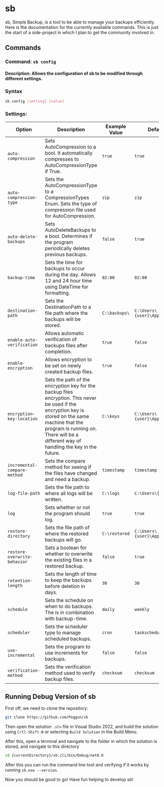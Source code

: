 # sb

sb, Simple Backup, is a tool to be able to manage your backups efficiently. Here is the documentation for the currently available commands. This is just the start of a side-project in which I plan to get the community involved in.

## Commands

### Command: `sb config`

#### Description: Allows the configuration of sb to be modified through different settings.

### Syntax

```bash
sb config [setting] [value]
```

### Settings:

| Option                         | Description                                                                                                                                                                                                                                  | Example Value   | Default Value Windows                          | Default Value Linux           | All Values                                                                                                                                           |
| ------------------------------ | -------------------------------------------------------------------------------------------------------------------------------------------------------------------------------------------------------------------------------------------- | --------------- | ---------------------------------------------- | ----------------------------- | ---------------------------------------------------------------------------------------------------------------------------------------------------- |
| `auto-compression`           | Sets AutoCompression to a bool. It automatically compresses to AutoCompressionType if True.                                                                                                                                                  | `true`        | `true`                                       | `true`                      | `true` or `false`                                                                                                                                |
| `auto-compression-type`      | Sets the AutoCompressionType to a CompressionTypes Enum. Sets the type of compression file used for AutoCompression.                                                                                                                         | `zip`         | `zip`                                        | `zip`                       | `zip`, `gz`, `lz`, `tar`, `sz (7z)`, `rar`, `cab`, `iso`, `targz`, `tarbzt (tar.bz2)`,`tarxz`, `bzt (bz2)`, `deb`, `rpm` |
| `auto-delete-backups`        | Sets AutoDeleteBackups to a bool. Determines if the program periodically deletes previous backups.                                                                                                                                           | `false`       | `true`                                       | `true`                      | `true` or `false`                                                                                                                                |
| `backup-time`                | Sets the time for backups to occur during the day. Allows 12 and 24 hour time using DateTime for formatting.                                                                                                                                 | `02:00`       | `02:00`                                      | `02:00`                     | Anytime in that format (24 hr time)                                                                                                                  |
| `destination-path`           | Sets the DestinationPath to a file path where the backups will be stored.                                                                                                                                                                    | `C:\backups\` | `C:\Users\{user}\AppData\Roaming\sb\backups` | `/home/{user}/.sb/backups`  | Any folder that exists on the machine                                                                                                                |
| `enable-auto-verification`   | Allows automatic verification of backups files after completion.                                                                                                                                                                             | `true`        | `false`                                      | `false`                     | `true` or `false`                                                                                                                                |
| `enable-encryption`          | Allows encryption to be set on newly created backup files.                                                                                                                                                                                   | `true`        | `false`                                      | `false`                     | `true` or `false`                                                                                                                                |
| `encryption-key-location`    | Sets the path of the encryption key for the backup files encryption. This never be used if the encryption key is stored on the same machine that the program is running on. There will be a different way of handling the key in the future. | `C:\keys`     | `C:\Users\{user}\AppData\Roaming\sb\keys\`   | `/home/{user}/.sb/keys/`    | Any folder that exists on the machine.                                                                                                               |
| `incremental-compare-method` | Sets the compare method for seeing if the files have changed and need a backup.                                                                                                                                                              | `timestamp`   | `timestamp`                                  | `timestamp`                 | `timestamp` or `checksum`                                                                                                                        |
| `log-file-path`              | Sets the file path to where all logs will be written.                                                                                                                                                                                        | `C:\logs`     | `C:\Users\{user}\AppData\sb\logs`            | `/home/{user}/.sb/logs`     | Any folder that exists on the machine.                                                                                                               |
| `log`                        | Sets whether or not the program should log.                                                                                                                                                                                                  | `true`        | `true`                                       | `true`                      | `true` or `false`                                                                                                                                |
| `restore-directory`          | Sets the file path of where the restored backups will go.                                                                                                                                                                                    | `C:\restored` | `C:\Users\{user}\AppData\sb\restored`        | `/home/{user}/.sb/restored` | Any folder that exists on the machine.                                                                                                               |
| `restore-overwrite-behavior` | Sets a boolean for whether to overwrite the existing files in a restored backup.                                                                                                                                                             | `false`       | `true`                                       | `true`                      | `true` or `false`                                                                                                                                |
| `retention-length`           | Sets the length of time to keep the backups before deletion in days.                                                                                                                                                                         | `30`          | `30`                                         | `30`                        | Any number of days as a integer                                                                                                                      |
| `schedule`                   | Sets the schedule on when to do backups. The is in combination with backup-time.                                                                                                                                                             | `daily`       | `weekly`                                     | `weekly`                    | `daily`, `weekly`, `fortnightly`, `monthly`, `yearly`                                                                                      |
| `scheduler`                  | Sets the scheduler type to manage scheduled backups.                                                                                                                                                                                         | `cron`        | `taskscheduler`                              | `cron`                      | `cron` or `taskscheduler`                                                                                                                        |
| `use-incremental`            | Sets the program to use increments for backups.                                                                                                                                                                                              | `false`       | `false`                                      | `false`                     | `true` or `false`                                                                                                                                |
| `verification-method`        | Sets the verification method used to verify backup files.                                                                                                                                                                                    | `checksum`    | `checksum`                                   | `checksum`                  | `checksum` or `sizecomparison`                                                                                                                   |

## Running Debug Version of sb

First off, we need to clone the repository:

```sh
git clone https://github.com/Peggun/sb
```

Then open the solution `.sln` file in Visual Studio 2022, and build the solution using `Crtl-Shift-B` or selecting `Build Solution` in the Build Menu.

After this, open a terminal and navigate to the folder in which the solution is stored, and navigate to this directory

```sh
cd {currentDirectory}/sb.cli/bin/Debug/net8.0
```

After this you can run the command line tool and verifying if it works by running `sb.exe --version`.

Now you should be good to go! Have fun helping to develop sb!
